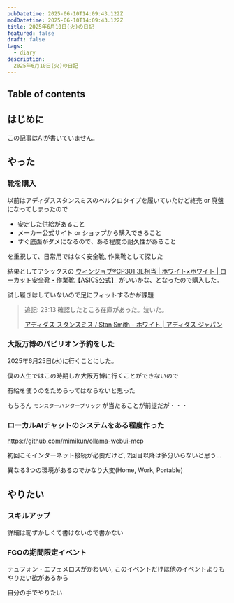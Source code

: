 ```yaml
---
pubDatetime: 2025-06-10T14:09:43.122Z
modDatetime: 2025-06-10T14:09:43.122Z
title: 2025年6月10日(火)の日記
featured: false
draft: false
tags:
  - diary
description:
  2025年6月10日(火)の日記
---
```


## Table of contents

## はじめに

この記事はAIが書いていません。

## やった

### 靴を購入

以前はアディダススタンスミスのベルクロタイプを履いていたけど終売 or 廃盤になってしまったので

- 安定した供給があること
- メーカー公式サイト or ショップから購入できること
- すぐ底面がダメになるので、ある程度の耐久性があること

を重視して、日常用ではなく安全靴, 作業靴として探した

結果としてアシックスの [ウィンジョブ®CP301 3E相当 | ホワイト×ホワイト | ローカット安全靴・作業靴【ASICS公式】](https://www.asics.com/jp/ja-jp/%E3%82%A6%E3%82%A3%E3%83%B3%E3%82%B8%E3%83%A7%E3%83%96%C2%AEcp301-3e%E7%9B%B8%E5%BD%93/p/FCP301-0101.html?size=27&width=3E) がいいかな、となったので購入した。

試し履きはしていないので足にフィットするかが課題

> 追記: 23:13 確認したところ在庫があった。泣いた。
>
> [アディダス スタンスミス / Stan Smith - ホワイト | アディダス ジャパン](https://www.adidas.jp/%E3%82%B9%E3%82%BF%E3%83%B3%E3%82%B9%E3%83%9F%E3%82%B9-stan-smith/S75187.html)

### 大阪万博のパビリオン予約をした

2025年6月25日(水)に行くことにした。

僕の人生ではこの時期しか大阪万博に行くことができないので

有給を使うのをためらってはならないと思った

もちろん `モンスターハンターブリッジ` が当たることが前提だが・・・

### ローカルAIチャットのシステムをある程度作った

https://github.com/mimikun/ollama-webui-mcp

初回こそインターネット接続が必要だけど, 2回目以降は多分いらないと思う...

異なる3つの環境があるのでかなり大変(Home, Work, Portable)

## やりたい

### スキルアップ

詳細は恥ずかしくて書けないので書かない

### FGOの期間限定イベント

テュフォン・エフェメロスがかわいい, このイベントだけは他のイベントよりもやりたい欲があるから

自分の手でやりたい
